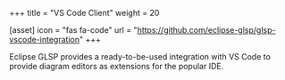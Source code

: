 +++
title = "VS Code Client"
weight = 20

[asset]
  icon = "fas fa-code"
  url = "https://github.com/eclipse-glsp/glsp-vscode-integration"
+++

Eclipse GLSP provides a ready-to-be-used integration with VS Code to provide diagram editors as extensions for the popular IDE.